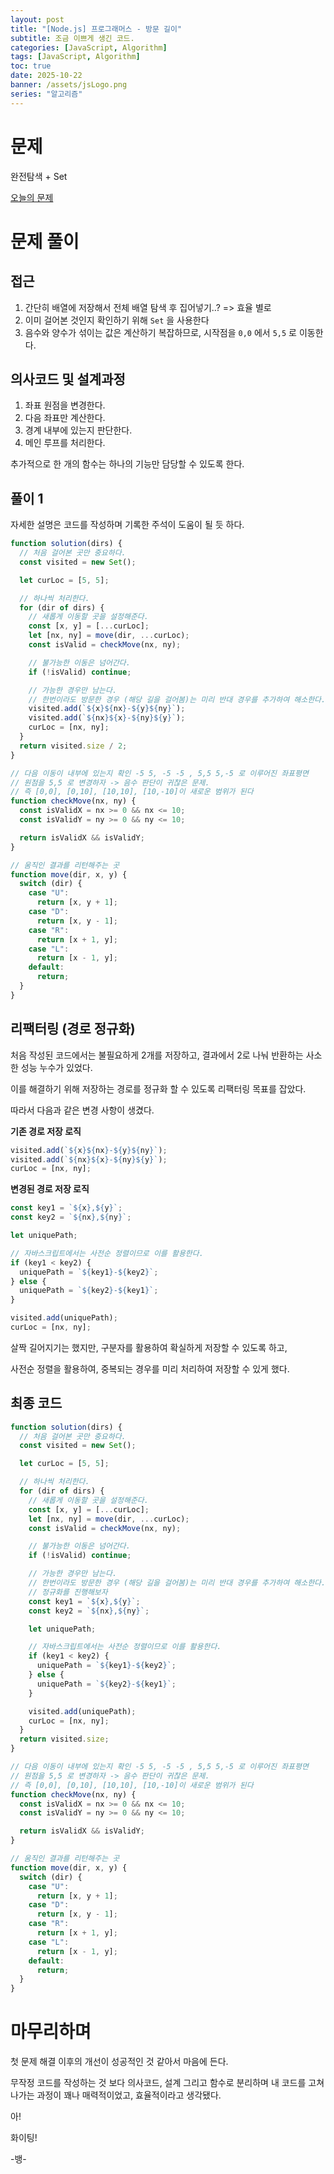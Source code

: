 ```yaml
---
layout: post
title: "[Node.js] 프로그래머스 - 방문 길이"
subtitle: 조금 이쁘게 생긴 코드.
categories: [JavaScript, Algorithm]
tags: [JavaScript, Algorithm]
toc: true
date: 2025-10-22
banner: /assets/jsLogo.png
series: "알고리즘"
---
```


# 문제

완전탐색 + Set

[오늘의 문제](https://school.programmers.co.kr/learn/courses/30/lessons/49994)

# 문제 풀이

## 접근

1. 간단히 배열에 저장해서 전체 배열 탐색 후 집어넣기..? => 효율 별로
2. 이미 걸어본 것인지 확인하기 위해 `Set` 을 사용한다
3. 음수와 양수가 섞이는 값은 계산하기 복잡하므로, 시작점을 `0,0` 에서 `5,5` 로 이동한다.

## 의사코드 및 설계과정

1. 좌표 원점을 변경한다.
2. 다음 좌표만 계산한다.
3. 경계 내부에 있는지 판단한다.
4. 메인 루프를 처리한다.

추가적으로 한 개의 함수는 하나의 기능만 담당할 수 있도록 한다.

## 풀이 1

자세한 설명은 코드를 작성하며 기록한 주석이 도움이 될 듯 하다.

```js
function solution(dirs) {
  // 처음 걸어본 곳만 중요하다.
  const visited = new Set();

  let curLoc = [5, 5];

  // 하나씩 처리한다.
  for (dir of dirs) {
    // 새롭게 이동할 곳을 설정해준다.
    const [x, y] = [...curLoc];
    let [nx, ny] = move(dir, ...curLoc);
    const isValid = checkMove(nx, ny);

    // 불가능한 이동은 넘어간다.
    if (!isValid) continue;

    // 가능한 경우만 남는다.
    // 한번이라도 방문한 경우 (해당 길을 걸어봄)는 미리 반대 경우를 추가하여 해소한다.
    visited.add(`${x}${nx}-${y}${ny}`);
    visited.add(`${nx}${x}-${ny}${y}`);
    curLoc = [nx, ny];
  }
  return visited.size / 2;
}

// 다음 이동이 내부에 있는지 확인 -5 5, -5 -5 , 5,5 5,-5 로 이루어진 좌표평면
// 원점을 5,5 로 변경하자 -> 음수 판단이 귀찮은 문제.
// 즉 [0,0], [0,10], [10,10], [10,-10]이 새로운 범위가 된다
function checkMove(nx, ny) {
  const isValidX = nx >= 0 && nx <= 10;
  const isValidY = ny >= 0 && ny <= 10;

  return isValidX && isValidY;
}

// 움직인 결과를 리턴해주는 곳
function move(dir, x, y) {
  switch (dir) {
    case "U":
      return [x, y + 1];
    case "D":
      return [x, y - 1];
    case "R":
      return [x + 1, y];
    case "L":
      return [x - 1, y];
    default:
      return;
  }
}
```

## 리팩터링 (경로 정규화)

처음 작성된 코드에서는 불필요하게 2개를 저장하고, 결과에서 2로 나눠 반환하는 사소한 성능 누수가 있었다.

이를 해결하기 위해 저장하는 경로를 정규화 할 수 있도록 리팩터링 목표를 잡았다.

따라서 다음과 같은 변경 사항이 생겼다.

**기존 경로 저장 로직**

```js
visited.add(`${x}${nx}-${y}${ny}`);
visited.add(`${nx}${x}-${ny}${y}`);
curLoc = [nx, ny];
```

**변경된 경로 저장 로직**

```js
const key1 = `${x},${y}`;
const key2 = `${nx},${ny}`;

let uniquePath;

// 자바스크립트에서는 사전순 정렬이므로 이를 활용한다.
if (key1 < key2) {
  uniquePath = `${key1}-${key2}`;
} else {
  uniquePath = `${key2}-${key1}`;
}

visited.add(uniquePath);
curLoc = [nx, ny];
```

살짝 길어지기는 했지만, 구분자를 활용하여 확실하게 저장할 수 있도록 하고,

사전순 정렬을 활용하여, 중복되는 경우를 미리 처리하여 저장할 수 있게 했다.

## 최종 코드

```js
function solution(dirs) {
  // 처음 걸어본 곳만 중요하다.
  const visited = new Set();

  let curLoc = [5, 5];

  // 하나씩 처리한다.
  for (dir of dirs) {
    // 새롭게 이동할 곳을 설정해준다.
    const [x, y] = [...curLoc];
    let [nx, ny] = move(dir, ...curLoc);
    const isValid = checkMove(nx, ny);

    // 불가능한 이동은 넘어간다.
    if (!isValid) continue;

    // 가능한 경우만 남는다.
    // 한번이라도 방문한 경우 (해당 길을 걸어봄)는 미리 반대 경우를 추가하여 해소한다.
    // 정규화를 진행해보자
    const key1 = `${x},${y}`;
    const key2 = `${nx},${ny}`;

    let uniquePath;

    // 자바스크립트에서는 사전순 정렬이므로 이를 활용한다.
    if (key1 < key2) {
      uniquePath = `${key1}-${key2}`;
    } else {
      uniquePath = `${key2}-${key1}`;
    }

    visited.add(uniquePath);
    curLoc = [nx, ny];
  }
  return visited.size;
}

// 다음 이동이 내부에 있는지 확인 -5 5, -5 -5 , 5,5 5,-5 로 이루어진 좌표평면
// 원점을 5,5 로 변경하자 -> 음수 판단이 귀찮은 문제.
// 즉 [0,0], [0,10], [10,10], [10,-10]이 새로운 범위가 된다
function checkMove(nx, ny) {
  const isValidX = nx >= 0 && nx <= 10;
  const isValidY = ny >= 0 && ny <= 10;

  return isValidX && isValidY;
}

// 움직인 결과를 리턴해주는 곳
function move(dir, x, y) {
  switch (dir) {
    case "U":
      return [x, y + 1];
    case "D":
      return [x, y - 1];
    case "R":
      return [x + 1, y];
    case "L":
      return [x - 1, y];
    default:
      return;
  }
}
```

# 마무리하며

첫 문제 해결 이후의 개선이 성공적인 것 같아서 마음에 든다.

무작정 코드를 작성하는 것 보다 의사코드, 설계 그리고 함수로 분리하며 내 코드를 고쳐나가는 과정이 꽤나 매력적이었고, 효율적이라고 생각됐다.

아!

화이팅!

-뱅-
